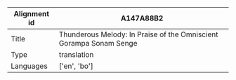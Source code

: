 |Alignment id | A147A88B2
| --- | --- 
|Title | Thunderous Melody: In Praise of the Omniscient Gorampa Sonam Senge 
|Type | translation
|Languages | ['en', 'bo']